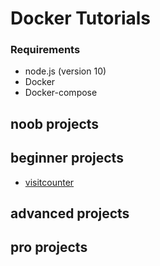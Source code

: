# Docker Tutorials
### Requirements
  * node.js (version 10)
  * Docker
  * Docker-compose

## noob projects

## beginner projects
  * [visitcounter](/docker/visitcounter) 

## advanced projects

## pro projects
